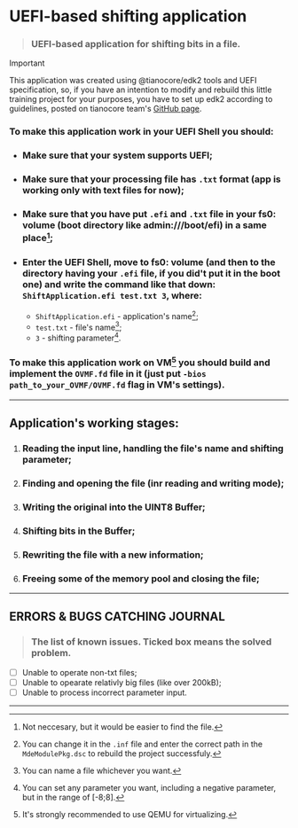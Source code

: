 
# UEFI-based shifting application 

> ### UEFI-based application for shifting bits in a file.

> [!IMPORTANT]
> This application was created using @tianocore/edk2 tools and UEFI specification, so, if you have an intention to modify and rebuild this little training project for your purposes, you have to set up edk2 according to guidelines, posted on tianocore team's [GitHub page](https://github.com/tianocore/tianocore.github.io/wiki/Getting-Started-with-EDK-II).

### To make this application work in your UEFI Shell you should:
- ### Make sure that your system supports UEFI;
- ### Make sure that your processing file has `.txt` format (app is working only with text files for now);
- ### Make sure that you have put `.efi` and `.txt` file in your fs0: volume (boot directory like admin:///boot/efi) in a same place[^1];
- ### Enter the UEFI Shell, move to fs0: volume (and then to the directory having your `.efi` file, if you did't put it in the boot one) and write the command like that down: `ShiftApplication.efi test.txt 3`, where:
  - `ShiftApplication.efi` - application's name[^2];
  - `test.txt` - file's name[^3];
  -  `3` - shifting parameter[^4].

### To make this application work on VM[^5] you should build and implement the `OVMF.fd` file in it (just put `-bios path_to_your_OVMF/OVMF.fd` flag in VM's settings).
___
## Application's working stages:
1. ### Reading the input line, handling the file's name and shifting parameter;
2. ### Finding and opening the file (inr reading and writing mode);
3. ### Writing the original into the UINT8 Buffer;
4. ### Shifting bits in the Buffer;
5. ### Rewriting the file with a new information;
6. ### Freeing some of the memory pool and closing the file;
_____
## ERRORS & BUGS CATCHING JOURNAL
> ### The list of known issues. Ticked box means the solved problem.
- [ ] Unable to operate non-txt files;
- [ ] Unable to opearate relativly big files (like over 200kB);
- [ ] Unable to process incorrect parameter input. 
_____

[^1]:Not neccesary, but it would be easier to find the file.
[^2]:You can change it in the `.inf` file and enter the correct path in the `MdeModulePkg.dsc` to rebuild the project successfuly.
[^3]:You can name a file whichever you want.
[^4]:You can set any parameter you want, including a negative parameter, but in the range of [-8;8].
[^5]:It's strongly recommended to use QEMU for virtualizing.
